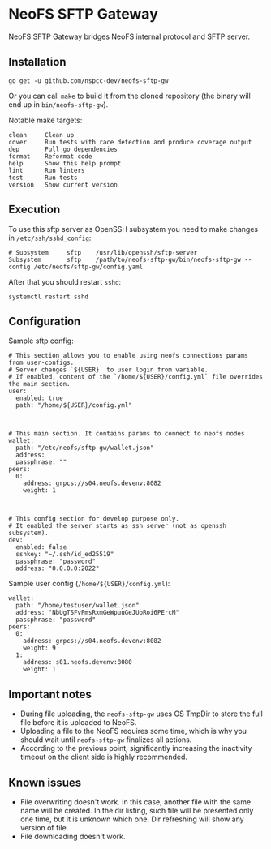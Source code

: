 # NeoFS SFTP Gateway
NeoFS SFTP Gateway bridges NeoFS internal protocol and SFTP server.

## Installation

```go get -u github.com/nspcc-dev/neofs-sftp-gw```

Or you can call `make` to build it from the cloned repository (the binary will
end up in `bin/neofs-sftp-gw`).

Notable make targets:

```
clean     Clean up
cover     Run tests with race detection and produce coverage output
dep       Pull go dependencies
format    Reformat code
help      Show this help prompt
lint      Run linters
test      Run tests
version   Show current version
```

## Execution
To use this sftp server as OpenSSH subsystem you need to make changes in `/etc/ssh/sshd_config`:
```
# Subsystem     sftp    /usr/lib/openssh/sftp-server
Subsystem       sftp    /path/to/neofs-sftp-gw/bin/neofs-sftp-gw --config /etc/neofs/sftp-gw/config.yaml
```

After that you should restart `sshd`:
``` shell
systemctl restart sshd
```

## Configuration
Sample sftp config:

```
# This section allows you to enable using neofs connections params from user-configs.
# Server changes `${USER}` to user login from variable.
# If enabled, content of the `/home/${USER}/config.yml` file overrides the main section.
user:
  enabled: true
  path: "/home/${USER}/config.yml"



# This main section. It contains params to connect to neofs nodes
wallet:
  path: "/etc/neofs/sftp-gw/wallet.json"
  address:
  passphrase: ""
peers:
  0:
    address: grpcs://s04.neofs.devenv:8082
    weight: 1



# This config section for develop purpose only.
# It enabled the server starts as ssh server (not as openssh subsystem).
dev:
  enabled: false
  sshkey: "~/.ssh/id_ed25519"
  passphrase: "password"
  address: "0.0.0.0:2022"
```

Sample user config (`/home/${USER}/config.yml`):
```
wallet:
  path: "/home/testuser/wallet.json"
  address: "NbUgTSFvPmsRxmGeWpuuGeJUoRoi6PErcM"
  passphrase: "password"
peers:
  0:
    address: grpcs://s04.neofs.devenv:8082
    weight: 9
  1:
    address: s01.neofs.devenv:8080
    weight: 1
```

## Important notes

- During file uploading, the `neofs-sftp-gw` uses OS TmpDir to store the full file before it is uploaded to NeoFS.
- Uploading a file to the NeoFS requires some time, which is why you should wait until `neofs-sftp-gw` finalizes all actions.
- According to the previous point, significantly increasing the inactivity timeout on the client side is highly recommended.

## Known issues

- File overwriting doesn't work. In this case, another file with the same name will be created. In the dir listing, such file will be presented only one time, but it is unknown which one. Dir refreshing will show any version of file.
- File downloading doesn't work.